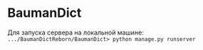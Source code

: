 ﻿# BaumanDict
 Для запуска сервера на локальной машине:
 `.../BaumanDictReborn/BaumanDict> python manage.py runserver`

